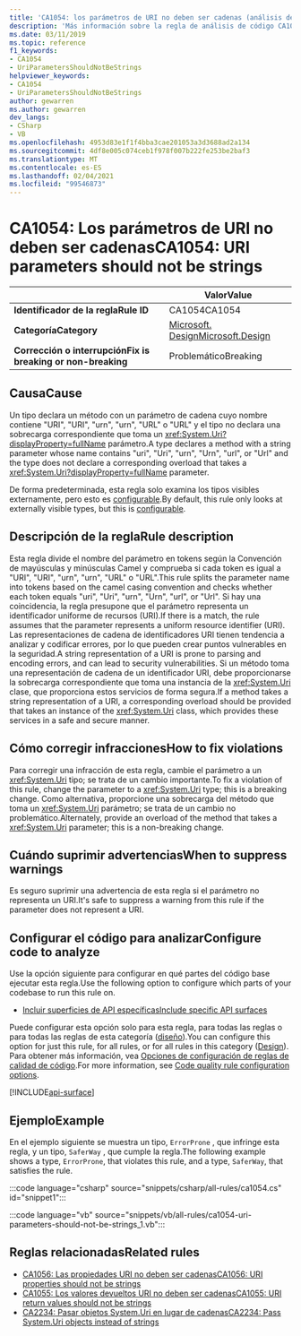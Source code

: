 ```yaml
---
title: 'CA1054: los parámetros de URI no deben ser cadenas (análisis de código)'
description: 'Más información sobre la regla de análisis de código CA1054: los parámetros URI no deben ser cadenas'
ms.date: 03/11/2019
ms.topic: reference
f1_keywords:
- CA1054
- UriParametersShouldNotBeStrings
helpviewer_keywords:
- CA1054
- UriParametersShouldNotBeStrings
author: gewarren
ms.author: gewarren
dev_langs:
- CSharp
- VB
ms.openlocfilehash: 4953d83e1f1f4bba3cae201053a3d3688ad2a134
ms.sourcegitcommit: 4df8e005c074ceb1f978f007b222fe253be2baf3
ms.translationtype: MT
ms.contentlocale: es-ES
ms.lasthandoff: 02/04/2021
ms.locfileid: "99546873"
---
```

# <a name="ca1054-uri-parameters-should-not-be-strings"></a><span data-ttu-id="9457e-103">CA1054: Los parámetros de URI no deben ser cadenas</span><span class="sxs-lookup"><span data-stu-id="9457e-103">CA1054: URI parameters should not be strings</span></span>

| | <span data-ttu-id="9457e-104">Valor</span><span class="sxs-lookup"><span data-stu-id="9457e-104">Value</span></span> |
|-|-|
| <span data-ttu-id="9457e-105">**Identificador de la regla**</span><span class="sxs-lookup"><span data-stu-id="9457e-105">**Rule ID**</span></span> |<span data-ttu-id="9457e-106">CA1054</span><span class="sxs-lookup"><span data-stu-id="9457e-106">CA1054</span></span>|
| <span data-ttu-id="9457e-107">**Categoría**</span><span class="sxs-lookup"><span data-stu-id="9457e-107">**Category**</span></span> |[<span data-ttu-id="9457e-108">Microsoft. Design</span><span class="sxs-lookup"><span data-stu-id="9457e-108">Microsoft.Design</span></span>](design-warnings.md)|
| <span data-ttu-id="9457e-109">**Corrección o interrupción**</span><span class="sxs-lookup"><span data-stu-id="9457e-109">**Fix is breaking or non-breaking**</span></span> |<span data-ttu-id="9457e-110">Problemático</span><span class="sxs-lookup"><span data-stu-id="9457e-110">Breaking</span></span>|

## <a name="cause"></a><span data-ttu-id="9457e-111">Causa</span><span class="sxs-lookup"><span data-stu-id="9457e-111">Cause</span></span>

<span data-ttu-id="9457e-112">Un tipo declara un método con un parámetro de cadena cuyo nombre contiene "URI", "URI", "urn", "urn", "URL" o "URL" y el tipo no declara una sobrecarga correspondiente que toma un <xref:System.Uri?displayProperty=fullName> parámetro.</span><span class="sxs-lookup"><span data-stu-id="9457e-112">A type declares a method with a string parameter whose name contains "uri", "Uri", "urn", "Urn", "url", or "Url" and the type does not declare a corresponding overload that takes a <xref:System.Uri?displayProperty=fullName> parameter.</span></span>

<span data-ttu-id="9457e-113">De forma predeterminada, esta regla solo examina los tipos visibles externamente, pero esto es [configurable](#configure-code-to-analyze).</span><span class="sxs-lookup"><span data-stu-id="9457e-113">By default, this rule only looks at externally visible types, but this is [configurable](#configure-code-to-analyze).</span></span>

## <a name="rule-description"></a><span data-ttu-id="9457e-114">Descripción de la regla</span><span class="sxs-lookup"><span data-stu-id="9457e-114">Rule description</span></span>

<span data-ttu-id="9457e-115">Esta regla divide el nombre del parámetro en tokens según la Convención de mayúsculas y minúsculas Camel y comprueba si cada token es igual a "URI", "URI", "urn", "urn", "URL" o "URL".</span><span class="sxs-lookup"><span data-stu-id="9457e-115">This rule splits the parameter name into tokens based on the camel casing convention and checks whether each token equals "uri", "Uri", "urn", "Urn", "url", or "Url".</span></span> <span data-ttu-id="9457e-116">Si hay una coincidencia, la regla presupone que el parámetro representa un identificador uniforme de recursos (URI).</span><span class="sxs-lookup"><span data-stu-id="9457e-116">If there is a match, the rule assumes that the parameter represents a uniform resource identifier (URI).</span></span> <span data-ttu-id="9457e-117">Las representaciones de cadena de identificadores URI tienen tendencia a analizar y codificar errores, por lo que pueden crear puntos vulnerables en la seguridad.</span><span class="sxs-lookup"><span data-stu-id="9457e-117">A string representation of a URI is prone to parsing and encoding errors, and can lead to security vulnerabilities.</span></span> <span data-ttu-id="9457e-118">Si un método toma una representación de cadena de un identificador URI, debe proporcionarse la sobrecarga correspondiente que toma una instancia de la <xref:System.Uri> clase, que proporciona estos servicios de forma segura.</span><span class="sxs-lookup"><span data-stu-id="9457e-118">If a method takes a string representation of a URI, a corresponding overload should be provided that takes an instance of the <xref:System.Uri> class, which provides these services in a safe and secure manner.</span></span>

## <a name="how-to-fix-violations"></a><span data-ttu-id="9457e-119">Cómo corregir infracciones</span><span class="sxs-lookup"><span data-stu-id="9457e-119">How to fix violations</span></span>

<span data-ttu-id="9457e-120">Para corregir una infracción de esta regla, cambie el parámetro a un <xref:System.Uri> tipo; se trata de un cambio importante.</span><span class="sxs-lookup"><span data-stu-id="9457e-120">To fix a violation of this rule, change the parameter to a <xref:System.Uri> type; this is a breaking change.</span></span> <span data-ttu-id="9457e-121">Como alternativa, proporcione una sobrecarga del método que toma un <xref:System.Uri> parámetro; se trata de un cambio no problemático.</span><span class="sxs-lookup"><span data-stu-id="9457e-121">Alternately, provide an overload of the method that takes a <xref:System.Uri> parameter; this is a non-breaking change.</span></span>

## <a name="when-to-suppress-warnings"></a><span data-ttu-id="9457e-122">Cuándo suprimir advertencias</span><span class="sxs-lookup"><span data-stu-id="9457e-122">When to suppress warnings</span></span>

<span data-ttu-id="9457e-123">Es seguro suprimir una advertencia de esta regla si el parámetro no representa un URI.</span><span class="sxs-lookup"><span data-stu-id="9457e-123">It's safe to suppress a warning from this rule if the parameter does not represent a URI.</span></span>

## <a name="configure-code-to-analyze"></a><span data-ttu-id="9457e-124">Configurar el código para analizar</span><span class="sxs-lookup"><span data-stu-id="9457e-124">Configure code to analyze</span></span>

<span data-ttu-id="9457e-125">Use la opción siguiente para configurar en qué partes del código base ejecutar esta regla.</span><span class="sxs-lookup"><span data-stu-id="9457e-125">Use the following option to configure which parts of your codebase to run this rule on.</span></span>

- [<span data-ttu-id="9457e-126">Incluir superficies de API específicas</span><span class="sxs-lookup"><span data-stu-id="9457e-126">Include specific API surfaces</span></span>](#include-specific-api-surfaces)

<span data-ttu-id="9457e-127">Puede configurar esta opción solo para esta regla, para todas las reglas o para todas las reglas de esta categoría ([diseño](design-warnings.md)).</span><span class="sxs-lookup"><span data-stu-id="9457e-127">You can configure this option for just this rule, for all rules, or for all rules in this category ([Design](design-warnings.md)).</span></span> <span data-ttu-id="9457e-128">Para obtener más información, vea [Opciones de configuración de reglas de calidad de código](../code-quality-rule-options.md).</span><span class="sxs-lookup"><span data-stu-id="9457e-128">For more information, see [Code quality rule configuration options](../code-quality-rule-options.md).</span></span>

[!INCLUDE[api-surface](~/includes/code-analysis/api-surface.md)]

## <a name="example"></a><span data-ttu-id="9457e-129">Ejemplo</span><span class="sxs-lookup"><span data-stu-id="9457e-129">Example</span></span>

<span data-ttu-id="9457e-130">En el ejemplo siguiente se muestra un tipo, `ErrorProne` , que infringe esta regla, y un tipo, `SaferWay` , que cumple la regla.</span><span class="sxs-lookup"><span data-stu-id="9457e-130">The following example shows a type, `ErrorProne`, that violates this rule, and a type, `SaferWay`, that satisfies the rule.</span></span>

:::code language="csharp" source="snippets/csharp/all-rules/ca1054.cs" id="snippet1":::

:::code language="vb" source="snippets/vb/all-rules/ca1054-uri-parameters-should-not-be-strings_1.vb":::

## <a name="related-rules"></a><span data-ttu-id="9457e-131">Reglas relacionadas</span><span class="sxs-lookup"><span data-stu-id="9457e-131">Related rules</span></span>

- [<span data-ttu-id="9457e-132">CA1056: Las propiedades URI no deben ser cadenas</span><span class="sxs-lookup"><span data-stu-id="9457e-132">CA1056: URI properties should not be strings</span></span>](ca1056.md)
- [<span data-ttu-id="9457e-133">CA1055: Los valores devueltos URI no deben ser cadenas</span><span class="sxs-lookup"><span data-stu-id="9457e-133">CA1055: URI return values should not be strings</span></span>](ca1055.md)
- [<span data-ttu-id="9457e-134">CA2234: Pasar objetos System.Uri en lugar de cadenas</span><span class="sxs-lookup"><span data-stu-id="9457e-134">CA2234: Pass System.Uri objects instead of strings</span></span>](ca2234.md)
